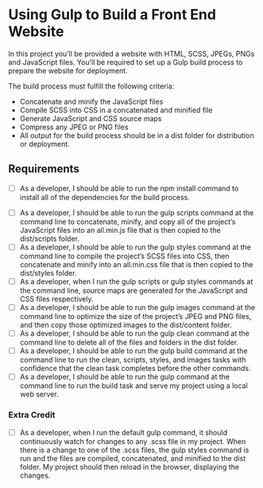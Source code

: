 # Using Gulp to Build a Front End Website

In this project you’ll be provided a website with HTML, SCSS, JPEGs, PNGs and JavaScript files. You’ll be required to set up a Gulp build process to prepare the website for deployment.

The build process must fulfill the following criteria:

- Concatenate and minify the JavaScript files
- Compile SCSS into CSS in a concatenated and minified file
- Generate JavaScript and CSS source maps
- Compress any JPEG or PNG files
- All output for the build process should be in a dist folder for distribution or deployment.

## Requirements
* [ ] As a developer, I should be able to run the npm install command to install all of the dependencies for the build process.
- [ ] As a developer, I should be able to run the gulp scripts command at the command line to concatenate, minify, and copy all of the project’s JavaScript files into an all.min.js file that is then copied to the dist/scripts folder.
- [ ] As a developer, I should be able to run the gulp styles command at the command line to compile the project’s SCSS files into CSS, then concatenate and minify into an all.min.css file that is then copied to the dist/styles folder.
- [ ] As a developer, when I run the gulp scripts or gulp styles commands at the command line, source maps are generated for the JavaScript and CSS files respectively.
- [ ] As a developer, I should be able to run the gulp images command at the command line to optimize the size of the project’s JPEG and PNG files, and then copy those optimized images to the dist/content folder.
- [ ] As a developer, I should be able to run the gulp clean command at the command line to delete all of the files and folders in the dist folder.
- [ ] As a developer, I should be able to run the gulp build command at the command line to run the clean, scripts, styles, and images tasks with confidence that the clean task completes before the other commands.
- [ ] As a developer, I should be able to run the gulp command at the command line to run the build task and serve my project using a local web server.

### Extra Credit

- [ ] As a developer, when I run the default gulp command, it should continuously watch for changes to any .scss file in my project. When there is a change to one of the .scss files, the gulp styles command is run and the files are compiled, concatenated, and minified to the dist folder. My project should then reload in the browser, displaying the changes.
